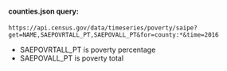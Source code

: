 #### counties.json query:

  `https://api.census.gov/data/timeseries/poverty/saipe?get=NAME,SAEPOVRTALL_PT,SAEPOVALL_PT&for=county:*&time=2016`

  - SAEPOVRTALL_PT is poverty percentage
  - SAEPOVALL_PT is poverty total